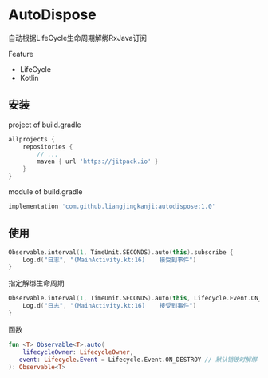 # AutoDispose

自动根据LifeCycle生命周期解绑RxJava订阅



Feature

-   LifeCycle
-   Kotlin

## 安装

project of build.gradle

```groovy
allprojects {
    repositories {
        // ...
        maven { url 'https://jitpack.io' }
    }
}
```



module of build.gradle

```groovy
implementation 'com.github.liangjingkanji:autodispose:1.0'
```

## 使用

```kotlin
Observable.interval(1, TimeUnit.SECONDS).auto(this).subscribe {
    Log.d("日志", "(MainActivity.kt:16)    接受到事件")
}
```



指定解绑生命周期

```kotlin
Observable.interval(1, TimeUnit.SECONDS).auto(this, Lifecycle.Event.ON_PAUSE).subscribe {
    Log.d("日志", "(MainActivity.kt:16)    接受到事件")
}
```





函数

```kotlin
fun <T> Observable<T>.auto(
    lifecycleOwner: LifecycleOwner,
   event: Lifecycle.Event = Lifecycle.Event.ON_DESTROY // 默认销毁时解绑
): Observable<T>
```

